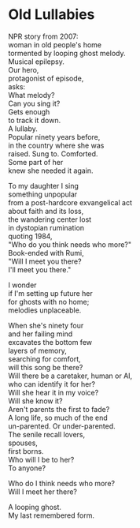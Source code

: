 Old Lullabies
=============

NPR story from 2007:  
woman in old people's home  
tormented by looping ghost melody.  
Musical epilepsy.  
Our hero,  
protagonist of episode,  
asks:  
What melody?  
Can you sing it?  
Gets enough  
to track it down.  
A lullaby.  
Popular ninety years before,  
in the country where she was  
raised. Sung to. Comforted.  
Some part of her  
knew she needed it again.  
  
To my daughter I sing  
something unpopular  
from a post-hardcore exvangelical act  
about faith and its loss,  
the wandering center lost  
in dystopian rumination  
quoting 1984,  
"Who do you think needs who more?"  
Book-ended with Rumi,  
"Will I meet you there?  
I'll meet you there."  
  
I wonder  
if I'm setting up future her  
for ghosts with no home;  
melodies unplaceable.  
  
When she's ninety four  
and her failing mind  
excavates the bottom few  
layers of memory,  
searching for comfort,  
will this song be there?  
Will there be a caretaker, human or AI,  
who can identify it for her?  
Will she hear it in my voice?  
Will she know it?  
Aren't parents the first to fade?  
A long life, so much of the end  
un-parented. Or under-parented.  
The senile recall lovers,  
spouses,  
first borns.  
Who will I be to her?  
To anyone?  
  
Who do I think needs who more?  
Will I meet her there?  
  
A looping ghost.  
My last remembered form.  
